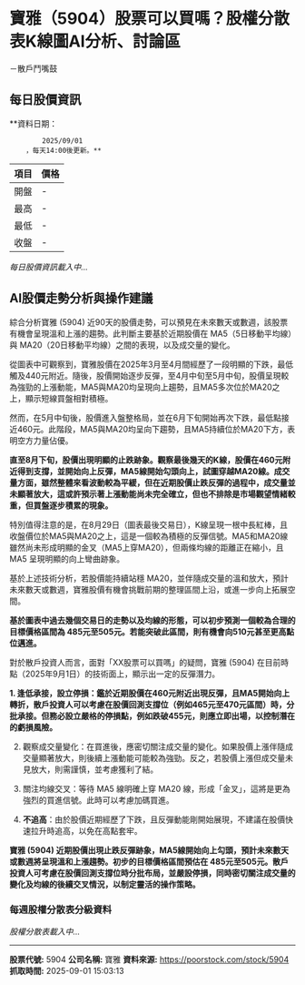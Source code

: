 # 寶雅（5904）股票可以買嗎？股權分散表K線圖AI分析、討論區
－散戶鬥嘴鼓

## 每日股價資訊

**資料日期：
        
            2025/09/01
        ，每天14:00後更新。**

| 項目 | 價格 |
|------|------|
| 開盤 | - |
| 最高 | - |
| 最低 | - |
| 收盤 | - |

*每日股價資訊載入中...*

## AI股價走勢分析與操作建議

綜合分析寶雅 (5904) 近90天的股價走勢，可以預見在未來數天或數週，該股票有機會呈現溫和上漲的趨勢。此判斷主要基於近期股價在 MA5（5日移動平均線）與 MA20（20日移動平均線）之間的表現，以及成交量的變化。

從圖表中可觀察到，寶雅股價在2025年3月至4月間經歷了一段明顯的下跌，最低觸及440元附近。隨後，股價開始逐步反彈，至4月中旬至5月中旬，股價呈現較為強勁的上漲動能，MA5與MA20均呈現向上趨勢，且MA5多次位於MA20之上，顯示短線買盤相對積極。

然而，在5月中旬後，股價進入盤整格局，並在6月下旬開始再次下跌，最低點接近460元。此階段，MA5與MA20均呈向下趨勢，且MA5持續位於MA20下方，表明空方力量佔優。

**直至8月下旬，股價出現明顯的止跌跡象。觀察最後幾天的K線，股價在460元附近得到支撐，並開始向上反彈，MA5線開始勾頭向上，試圖穿越MA20線。成交量方面，雖然整體來看波動較為平緩，但在近期股價止跌反彈的過程中，成交量並未顯著放大，這或許預示著上漲動能尚未完全確立，但也不排除是市場觀望情緒較重，但買盤逐步積累的現象。**

特別值得注意的是，在8月29日（圖表最後交易日），K線呈現一根中長紅棒，且收盤價位於MA5與MA20之上，這是一個較為積極的反彈信號。MA5和MA20線雖然尚未形成明顯的金叉（MA5上穿MA20），但兩條均線的距離正在縮小，且 MA5 呈現明顯的向上彎曲跡象。

基於上述技術分析，若股價能持續站穩 MA20，並伴隨成交量的溫和放大，預計未來數天或數週，寶雅股價有機會挑戰前期的整理區間上沿，或進一步向上拓展空間。

**基於圖表中過去幾個交易日的走勢以及均線的形態，可以初步預測一個較為合理的目標價格區間為 **485元至505元**。若能突破此區間，則有機會向510元甚至更高點位邁進。**

對於散戶投資人而言，面對「XX股票可以買嗎」的疑問，寶雅 (5904) 在目前時點（2025年9月1日）的技術面上，顯示出一定的反彈潛力。

**1.  逢低承接，設立停損：鑑於近期股價在460元附近出現反彈，且MA5開始向上轉折，散戶投資人可以考慮在股價回測支撐位（例如465元至470元區間）時，分批承接。但務必設立嚴格的停損點，例如跌破455元，則應立即出場，以控制潛在的虧損風險。**

2.  觀察成交量變化：在買進後，應密切關注成交量的變化。如果股價上漲伴隨成交量顯著放大，則後續上漲動能可能較為強勁。反之，若股價上漲但成交量未見放大，則需謹慎，並考慮獲利了結。

3.  關注均線交叉：等待 MA5 線明確上穿 MA20 線，形成「金叉」，這將是更為強烈的買進信號。此時可以考慮加碼買進。

4.  **不追高**：由於股價近期經歷了下跌，且反彈動能剛開始展現，不建議在股價快速拉升時追高，以免在高點套牢。

**寶雅 (5904) 近期股價出現止跌反彈跡象，MA5線開始向上勾頭，預計未來數天或數週將呈現溫和上漲趨勢。初步的目標價格區間預估在 **485元至505元**。散戶投資人可考慮在股價回測支撐位時分批布局，並嚴設停損，同時密切關注成交量的變化及均線的後續交叉情況，以制定靈活的操作策略。**

### 每週股權分散表分級資料

*股權分散表載入中...*

---

**股票代號:** 5904
**公司名稱:** 寶雅
**資料來源:** https://poorstock.com/stock/5904
**抓取時間:** 2025-09-01 15:03:13